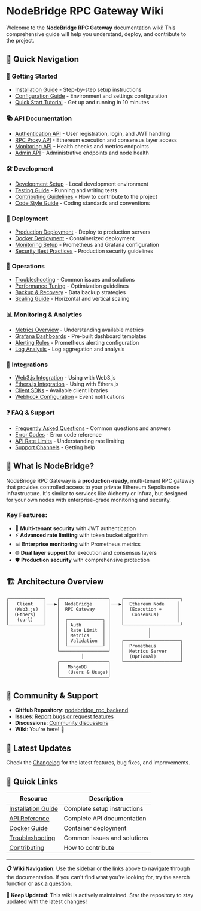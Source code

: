# NodeBridge RPC Gateway Wiki

Welcome to the **NodeBridge RPC Gateway** documentation wiki! This comprehensive guide will help you understand, deploy, and contribute to the project.

## 🚀 Quick Navigation

### 📖 **Getting Started**

- [Installation Guide](Installation-Guide) - Step-by-step setup instructions
- [Configuration Guide](Configuration-Guide) - Environment and settings configuration
- [Quick Start Tutorial](Quick-Start-Tutorial) - Get up and running in 10 minutes

### 📚 **API Documentation**

- [Authentication API](Authentication-API) - User registration, login, and JWT handling
- [RPC Proxy API](RPC-Proxy-API) - Ethereum execution and consensus layer access
- [Monitoring API](Monitoring-API) - Health checks and metrics endpoints
- [Admin API](Admin-API) - Administrative endpoints and node health

### 🛠️ **Development**

- [Development Setup](Development-Setup) - Local development environment
- [Testing Guide](Testing-Guide) - Running and writing tests
- [Contributing Guidelines](Contributing-Guidelines) - How to contribute to the project
- [Code Style Guide](Code-Style-Guide) - Coding standards and conventions

### 🚀 **Deployment**

- [Production Deployment](Production-Deployment) - Deploy to production servers
- [Docker Deployment](Docker-Deployment) - Containerized deployment
- [Monitoring Setup](Monitoring-Setup) - Prometheus and Grafana configuration
- [Security Best Practices](Security-Best-Practices) - Production security guidelines

### 🔧 **Operations**

- [Troubleshooting](Troubleshooting) - Common issues and solutions
- [Performance Tuning](Performance-Tuning) - Optimization guidelines
- [Backup & Recovery](Backup-Recovery) - Data backup strategies
- [Scaling Guide](Scaling-Guide) - Horizontal and vertical scaling

### 📊 **Monitoring & Analytics**

- [Metrics Overview](Metrics-Overview) - Understanding available metrics
- [Grafana Dashboards](Grafana-Dashboards) - Pre-built dashboard templates
- [Alerting Rules](Alerting-Rules) - Prometheus alerting configuration
- [Log Analysis](Log-Analysis) - Log aggregation and analysis

### 🔌 **Integrations**

- [Web3.js Integration](Web3js-Integration) - Using with Web3.js
- [Ethers.js Integration](Ethersjs-Integration) - Using with Ethers.js
- [Client SDKs](Client-SDKs) - Available client libraries
- [Webhook Configuration](Webhook-Configuration) - Event notifications

### ❓ **FAQ & Support**

- [Frequently Asked Questions](FAQ) - Common questions and answers
- [Error Codes](Error-Codes) - Error code reference
- [API Rate Limits](API-Rate-Limits) - Understanding rate limiting
- [Support Channels](Support-Channels) - Getting help

## 🎯 **What is NodeBridge?**

NodeBridge RPC Gateway is a **production-ready**, multi-tenant RPC gateway that provides controlled access to your private Ethereum Sepolia node infrastructure. It's similar to services like Alchemy or Infura, but designed for your own nodes with enterprise-grade monitoring and security.

### Key Features:

- 🔐 **Multi-tenant security** with JWT authentication
- ⚡ **Advanced rate limiting** with token bucket algorithm
- 📊 **Enterprise monitoring** with Prometheus metrics
- 🌐 **Dual layer support** for execution and consensus layers
- 🛡️ **Production security** with comprehensive protection

## 🏗️ **Architecture Overview**

```
┌─────────────┐    ┌──────────────────┐    ┌─────────────────────┐
│   Client    │───▶│  NodeBridge      │───▶│  Ethereum Node     │
│  (Web3.js)  │    │  RPC Gateway     │    │  (Execution +      │
│  (Ethers)   │    │                  │    │   Consensus)       │
│   (curl)    │    │  ┌─────────────┐ │    │                    │
└─────────────┘    │  │ Auth        │ │    └─────────────────────┘
                   │  │ Rate Limit  │ │              │
                   │  │ Metrics     │ │              │
                   │  │ Validation  │ │    ┌─────────────────────┐
                   │  └─────────────┘ │    │  Prometheus         │
                   └──────────────────┘    │  Metrics Server     │
                            │              │  (Optional)         │
                   ┌──────────────────┐    └─────────────────────┘
                   │   MongoDB        │
                   │   (Users & Usage)│
                   └──────────────────┘
```

## 🤝 **Community & Support**

- **GitHub Repository**: [nodebridge_rpc_backend](https://github.com/kcpele/nodebridge_rpc_backend)
- **Issues**: [Report bugs or request features](https://github.com/kcpele/nodebridge_rpc_backend/issues)
- **Discussions**: [Community discussions](https://github.com/kcpele/nodebridge_rpc_backend/discussions)
- **Wiki**: You're here! 📍

## 📝 **Latest Updates**

Check the [Changelog](Changelog) for the latest features, bug fixes, and improvements.

## 🔄 **Quick Links**

| Resource                                 | Description                 |
| ---------------------------------------- | --------------------------- |
| [Installation Guide](Installation-Guide) | Complete setup instructions |
| [API Reference](API-Reference)           | Complete API documentation  |
| [Docker Guide](Docker-Deployment)        | Container deployment        |
| [Troubleshooting](Troubleshooting)       | Common issues and solutions |
| [Contributing](Contributing-Guidelines)  | How to contribute           |

---

**📋 Wiki Navigation**: Use the sidebar or the links above to navigate through the documentation. If you can't find what you're looking for, try the search function or [ask a question](https://github.com/kcpele/nodebridge_rpc_backend/discussions).

**🔄 Keep Updated**: This wiki is actively maintained. Star the repository to stay updated with the latest changes!
